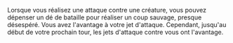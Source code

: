Lorsque vous réalisez une attaque contre une créature, vous pouvez dépenser un dé de bataille pour réaliser un coup sauvage, presque désespéré. Vous avez l'avantage à votre jet d'attaque. Cependant, jusqu'au début de votre prochain tour, les jets d'attaque contre vous ont l'avantage.
